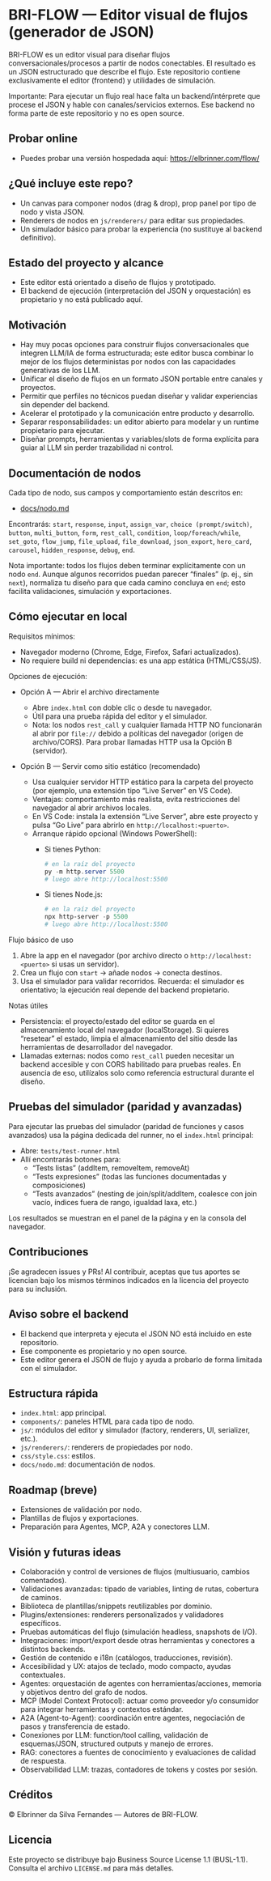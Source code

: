 # BRI-FLOW — Editor visual de flujos (generador de JSON)

BRI-FLOW es un editor visual para diseñar flujos conversacionales/procesos a partir de nodos conectables. El resultado es un JSON estructurado que describe el flujo. Este repositorio contiene exclusivamente el editor (frontend) y utilidades de simulación. 

Importante: Para ejecutar un flujo real hace falta un backend/intérprete que procese el JSON y hable con canales/servicios externos. Ese backend no forma parte de este repositorio y no es open source.

## Probar online
- Puedes probar una versión hospedada aquí: https://elbrinner.com/flow/

## ¿Qué incluye este repo?
- Un canvas para componer nodos (drag & drop), prop panel por tipo de nodo y vista JSON.
- Renderers de nodos en `js/renderers/` para editar sus propiedades.
- Un simulador básico para probar la experiencia (no sustituye al backend definitivo).

## Estado del proyecto y alcance
- Este editor está orientado a diseño de flujos y prototipado.
- El backend de ejecución (interpretación del JSON y orquestación) es propietario y no está publicado aquí.

## Motivación
- Hay muy pocas opciones para construir flujos conversacionales que integren LLM/IA de forma estructurada; este editor busca combinar lo mejor de los flujos deterministas por nodos con las capacidades generativas de los LLM.
- Unificar el diseño de flujos en un formato JSON portable entre canales y proyectos.
- Permitir que perfiles no técnicos puedan diseñar y validar experiencias sin depender del backend.
- Acelerar el prototipado y la comunicación entre producto y desarrollo.
- Separar responsabilidades: un editor abierto para modelar y un runtime propietario para ejecutar.
- Diseñar prompts, herramientas y variables/slots de forma explícita para guiar al LLM sin perder trazabilidad ni control.

## Documentación de nodos
Cada tipo de nodo, sus campos y comportamiento están descritos en:

- [docs/nodo.md](docs/nodo.md)

Encontrarás: `start`, `response`, `input`, `assign_var`, `choice (prompt/switch)`, `button`, `multi_button`, `form`, `rest_call`, `condition`, `loop/foreach/while`, `set_goto`, `flow_jump`, `file_upload`, `file_download`, `json_export`, `hero_card`, `carousel`, `hidden_response`, `debug`, `end`.

Nota importante: todos los flujos deben terminar explícitamente con un nodo `end`. Aunque algunos recorridos puedan parecer “finales” (p. ej., sin `next`), normaliza tu diseño para que cada camino concluya en `end`; esto facilita validaciones, simulación y exportaciones.

## Cómo ejecutar en local

Requisitos mínimos:
- Navegador moderno (Chrome, Edge, Firefox, Safari actualizados).
- No requiere build ni dependencias: es una app estática (HTML/CSS/JS).

Opciones de ejecución:

- Opción A — Abrir el archivo directamente
  - Abre `index.html` con doble clic o desde tu navegador.
  - Útil para una prueba rápida del editor y el simulador.
  - Nota: los nodos `rest_call` y cualquier llamada HTTP NO funcionarán al abrir por `file://` debido a políticas del navegador (origen de archivo/CORS). Para probar llamadas HTTP usa la Opción B (servidor).

- Opción B — Servir como sitio estático (recomendado)
  - Usa cualquier servidor HTTP estático para la carpeta del proyecto (por ejemplo, una extensión tipo “Live Server” en VS Code).
  - Ventajas: comportamiento más realista, evita restricciones del navegador al abrir archivos locales.
  - En VS Code: instala la extensión “Live Server”, abre este proyecto y pulsa “Go Live” para abrirlo en `http://localhost:<puerto>`.
  - Arranque rápido opcional (Windows PowerShell):
    - Si tienes Python:
      
      ```powershell
      # en la raíz del proyecto
      py -m http.server 5500
      # luego abre http://localhost:5500
      ```

    - Si tienes Node.js:

      ```powershell
      # en la raíz del proyecto
      npx http-server -p 5500
      # luego abre http://localhost:5500
      ```

Flujo básico de uso
1) Abre la app en el navegador (por archivo directo o `http://localhost:<puerto>` si usas un servidor).
2) Crea un flujo con `start` → añade nodos → conecta destinos.
3) Usa el simulador para validar recorridos. Recuerda: el simulador es orientativo; la ejecución real depende del backend propietario.

Notas útiles
- Persistencia: el proyecto/estado del editor se guarda en el almacenamiento local del navegador (localStorage). Si quieres “resetear” el estado, limpia el almacenamiento del sitio desde las herramientas de desarrollador del navegador.
- Llamadas externas: nodos como `rest_call` pueden necesitar un backend accesible y con CORS habilitado para pruebas reales. En ausencia de eso, utilízalos solo como referencia estructural durante el diseño.

## Pruebas del simulador (paridad y avanzadas)

Para ejecutar las pruebas del simulador (paridad de funciones y casos avanzados) usa la página dedicada del runner, no el `index.html` principal:

- Abre: `tests/test-runner.html`
- Allí encontrarás botones para:
  - “Tests listas” (addItem, removeItem, removeAt)
  - “Tests expresiones” (todas las funciones documentadas y composiciones)
  - “Tests avanzados” (nesting de join/split/addItem, coalesce con join vacío, índices fuera de rango, igualdad laxa, etc.)

Los resultados se muestran en el panel de la página y en la consola del navegador.

## Contribuciones
¡Se agradecen issues y PRs! Al contribuir, aceptas que tus aportes se licencian bajo los mismos términos indicados en la licencia del proyecto para su inclusión.

 

## Aviso sobre el backend
- El backend que interpreta y ejecuta el JSON NO está incluido en este repositorio.
- Ese componente es propietario y no open source.
- Este editor genera el JSON de flujo y ayuda a probarlo de forma limitada con el simulador.

## Estructura rápida
- `index.html`: app principal.
- `components/`: paneles HTML para cada tipo de nodo.
- `js/`: módulos del editor y simulador (factory, renderers, UI, serializer, etc.).
- `js/renderers/`: renderers de propiedades por nodo.
- `css/style.css`: estilos.
- `docs/nodo.md`: documentación de nodos.

## Roadmap (breve)
- Extensiones de validación por nodo.
- Plantillas de flujos y exportaciones.
- Preparación para Agentes, MCP, A2A y conectores LLM.

## Visión y futuras ideas
- Colaboración y control de versiones de flujos (multiusuario, cambios comentados).
- Validaciones avanzadas: tipado de variables, linting de rutas, cobertura de caminos.
- Biblioteca de plantillas/snippets reutilizables por dominio.
- Plugins/extensiones: renderers personalizados y validadores específicos.
- Pruebas automáticas del flujo (simulación headless, snapshots de I/O).
- Integraciones: import/export desde otras herramientas y conectores a distintos backends.
- Gestión de contenido e i18n (catálogos, traducciones, revisión).
- Accesibilidad y UX: atajos de teclado, modo compacto, ayudas contextuales.
- Agentes: orquestación de agentes con herramientas/acciones, memoria y objetivos dentro del grafo de nodos.
- MCP (Model Context Protocol): actuar como proveedor y/o consumidor para integrar herramientas y contextos estándar.
- A2A (Agent-to-Agent): coordinación entre agentes, negociación de pasos y transferencia de estado.
- Conexiones por LLM: function/tool calling, validación de esquemas/JSON, structured outputs y manejo de errores.
- RAG: conectores a fuentes de conocimiento y evaluaciones de calidad de respuesta.
- Observabilidad LLM: trazas, contadores de tokens y costes por sesión.

## Créditos
© Elbrinner da Silva Fernandes — Autores de BRI-FLOW.

## Licencia
Este proyecto se distribuye bajo Business Source License 1.1 (BUSL-1.1). Consulta el archivo `LICENSE.md` para más detalles.
